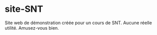 # site-SNT

Site web de démonstration créée pour un cours de SNT.
Aucune réelle utilité.
Amusez-vous bien.

